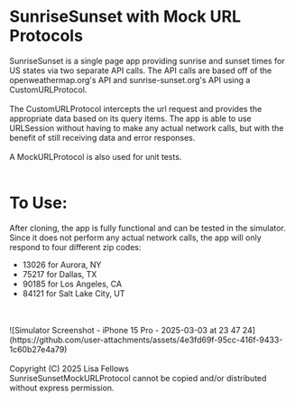 # SunriseSunset with Mock URL Protocols

SunriseSunset is a single page app providing sunrise and sunset times for US states via two separate API calls. The API calls are based off of the openweathermap.org's API and sunrise-sunset.org's API using a CustomURLProtocol. 
<br>
<br>
The CustomURLProtocol intercepts the url request and provides the appropriate data based on its query items. The app is able to use URLSession without having to make any actual network calls, but with the benefit of still receiving data and error responses. 
<br>
<br>
A MockURLProtocol is also used for unit tests.
<br>
<br>
# To Use:
After cloning, the app is fully functional and can be tested in the simulator. Since it does not perform any actual network calls, the app will only respond to four different zip codes:
- 13026 for Aurora, NY
- 75217 for Dallas, TX
- 90185 for Los Angeles, CA
- 84121 for Salt Lake City, UT
<br>
<br>
![Simulator Screenshot - iPhone 15 Pro - 2025-03-03 at 23 47 24](https://github.com/user-attachments/assets/4e3fd69f-95cc-416f-9433-1c60b27e4a79)
<br>
<br>
Copyright (C) 2025 Lisa Fellows
<br>
SunriseSunsetMockURLProtocol cannot be copied and/or distributed without express permission.
